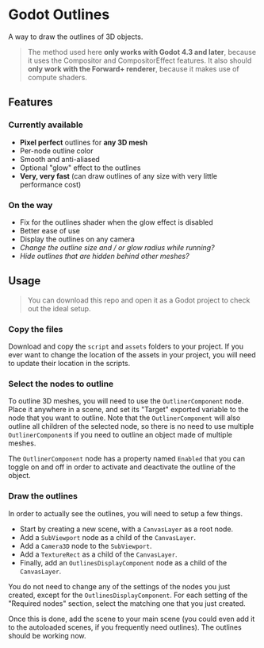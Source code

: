 # Godot Outlines

A way to draw the outlines of 3D objects.

> The method used here **only works with Godot 4.3 and later**, because it uses the Compositor and CompositorEffect features. It also should **only work with the Forward+ renderer**, because it makes use of compute shaders.

## Features

### Currently available

- **Pixel perfect** outlines for **any 3D mesh**
- Per-node outline color
- Smooth and anti-aliased
- Optional "glow" effect to the outlines
- **Very, very fast** (can draw outlines of any size with very little performance cost)

### On the way

- Fix for the outlines shader when the glow effect is disabled
- Better ease of use
- Display the outlines on any camera
- *Change the outline size and / or glow radius while running?*
- *Hide outlines that are hidden behind other meshes?*

## Usage

> You can download this repo and open it as a Godot project to check out the ideal setup.

### Copy the files

Download and copy the `script` and `assets` folders to your project. If you ever want to change the location of the assets in your project, you will need to update their location in the scripts.

### Select the nodes to outline

To outline 3D meshes, you will need to use the `OutlinerComponent` node. Place it anywhere in a scene, and set its "Target" exported variable to the node that you want to outline. Note that the `OutlinerComponent` will also outline all children of the selected node, so there is no need to use multiple `OutlinerComponent`s if you need to outline an object made of multiple meshes.

The `OutlinerComponent` node has a property named `Enabled` that you can toggle on and off in order to activate and deactivate the outline of the object.

### Draw the outlines

In order to actually see the outlines, you will need to setup a few things.

- Start by creating a new scene, with a `CanvasLayer` as a root node.
- Add a `SubViewport` node as a child of the `CanvasLayer`.
- Add a `Camera3D` node to the `SubViewport`.
- Add a `TextureRect` as a child of the `CanvasLayer`.
- Finally, add an `OutlinesDisplayComponent` node as a child of the `CanvasLayer`.

You do not need to change any of the settings of the nodes you just created, except for the `OutlinesDisplayComponent`. For each setting of the "Required nodes" section, select the matching one that you just created.

Once this is done, add the scene to your main scene (you could even add it to the autoloaded scenes, if you frequently need outlines). The outlines should be working now.
